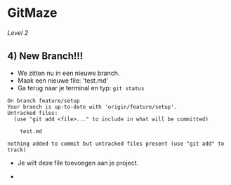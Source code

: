 # GitMaze
###### Level 2
## 4) New Branch!!!
  - We zitten nu in een nieuwe branch.
  - Maak een nieuwe file: 'test.md'
  - Ga terug naar je terminal en typ: ```git status```

```
On branch feature/setup
Your branch is up-to-date with 'origin/feature/setup'.
Untracked files:
  (use "git add <file>..." to include in what will be committed)

	test.md

nothing added to commit but untracked files present (use "git add" to track)
```

  - Je wilt deze file toevoegen aan je project.
  - ```git add -a -m 'added test.md'
